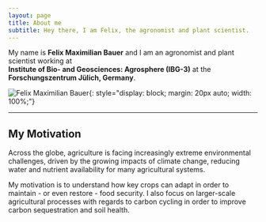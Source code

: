 ```yaml
---
layout: page
title: About me
subtitle: Hey there, I am Felix, the agronomist and plant scientist.
---
```



My name is **Felix Maximilian Bauer** and I am an agronomist and plant scientist working at  
**Institute of Bio- and Geosciences: Agrosphere (IBG-3)** at the **Forschungszentrum Jülich, Germany**.

![Felix Maximilian Bauer](/assets/img/rhizo.JPG){: style="display: block; margin: 20px auto; width: 100%;"}

---

## My Motivation

Across the globe, agriculture is facing increasingly extreme environmental challenges, driven by the growing impacts of climate change, reducing water and nutrient availability for many agricultural systems.  

My motivation is to understand how key crops can adapt in order to maintain - or even restore - food security. I also focus on larger-scale agricultural processes with regards to carbon cycling in order to improve carbon sequestration and soil health.
